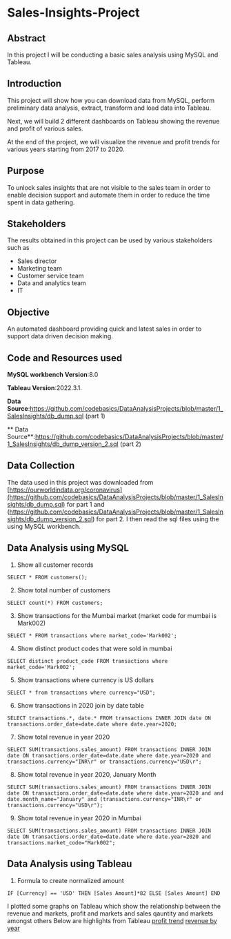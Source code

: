 # Sales-Insights-Project

## Abstract
In this project I will be conducting a basic sales analysis using MySQL and Tableau.
## Introduction
This project will show how you can download data from MySQL, perform preliminary data analysis, extract, transform and load data into Tableau.

Next, we will build 2 different dashboards on Tableau showing the revenue and profit of various sales.

At the end of the project, we will visualize the revenue and profit trends for various years starting from 2017 to 2020.
## Purpose 
To unlock sales insights that are not visible to the  sales team  in order to enable decision support and automate them in order to reduce the time spent in data gathering.
## Stakeholders
The results obtained in this project can be used by various stakeholders such as 
* Sales director
* Marketing team
* Customer service team
* Data and analytics team
* IT
## Objective
An automated dashboard providing quick and latest sales in order to support data driven decision making.
## Code and Resources used

**MySQL workbench Version**:8.0

**Tableau Version**:2022.3.1.

**Data Source**:https://github.com/codebasics/DataAnalysisProjects/blob/master/1_SalesInsights/db_dump.sql (part 1) 

** Data Source**:https://github.com/codebasics/DataAnalysisProjects/blob/master/1_SalesInsights/db_dump_version_2.sql (part 2)
## Data Collection
The data used in this project was downloaded from  [https://ourworldindata.org/coronavirus](https://github.com/codebasics/DataAnalysisProjects/blob/master/1_SalesInsights/db_dump.sql) for part 1 and (https://github.com/codebasics/DataAnalysisProjects/blob/master/1_SalesInsights/db_dump_version_2.sql) for part 2. I then read the sql files using the using MySQL workbench.

## Data Analysis using MySQL
1. Show all customer records

`SELECT * FROM customers();`

2. Show total number of customers

`SELECT count(*) FROM customers;`

3. Show transactions for the Mumbai market (market code for mumbai is Mark002)

`SELECT * FROM transactions where market_code='Mark002';`

4. Show distinct product codes that were sold in mumbai

`SELECT distinct product_code FROM transactions where market_code='Mark002';`

5. Show transactions where currency is US dollars

`SELECT * from transactions where currency="USD";`

6. Show transactions in 2020 join by date table

`SELECT transactions.*, date.* FROM transactions INNER JOIN date ON transactions.order_date=date.date where date.year=2020;`

7. Show total revenue in year 2020

`SELECT SUM(transactions.sales_amount) FROM transactions INNER JOIN date ON transactions.order_date=date.date where date.year=2020 and transactions.currency="INR\r" or transactions.currency="USD\r";`

8. Show total revenue in year 2020, January Month

`SELECT SUM(transactions.sales_amount) FROM transactions INNER JOIN date ON transactions.order_date=date.date where date.year=2020 and and date.month_name="January" and (transactions.currency="INR\r" or transactions.currency="USD\r");`

9. Show total revenue in year 2020 in Mumbai

`SELECT SUM(transactions.sales_amount) FROM transactions INNER JOIN date ON transactions.order_date=date.date where date.year=2020 and transactions.market_code="Mark002";`

## Data Analysis using Tableau
1. Formula to create normalized amount 

`IF [Currency] == 'USD' THEN [Sales Amount]*82 ELSE [Sales Amount] END`

I plotted some graphs on Tableau which show the relationship between the revenue and markets, profit and markets and sales qauntity and markets amongst others Below are highlights from Tableau
[profit trend](https://github.com/MusaMasango/Sales-Insights-Project/blob/main/Profit%20trend.pdf)
[revenue by year](https://github.com/MusaMasango/Sales-Insights-Project/blob/main/Revenue%20by%20year.pdf)

